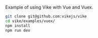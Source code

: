 Example of using Vike with Vue and Vuex.

```bash
git clone git@github.com:vikejs/vike
cd vike/examples/vuex/
npm install
npm run dev
```
